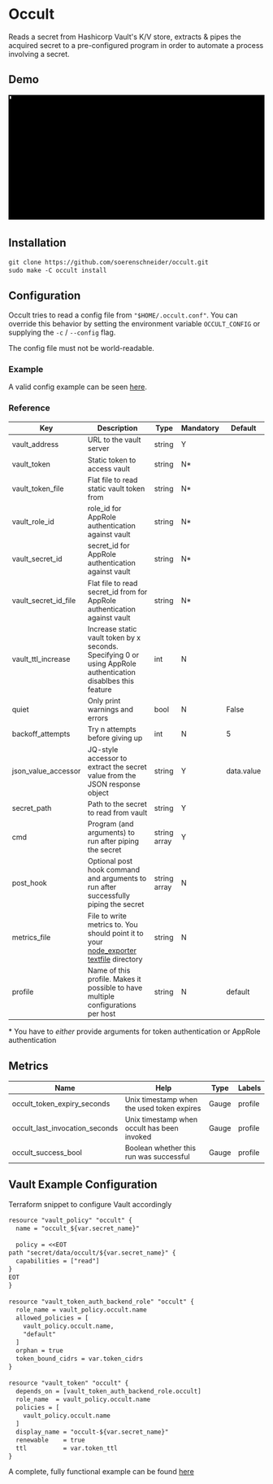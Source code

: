 # Occult
Reads a secret from Hashicorp Vault's K/V store, extracts & pipes the acquired secret to a pre-configured program in order to automate a process involving a secret.

## Demo
![demo](demo.gif)

## Installation

```shell
git clone https://github.com/soerenschneider/occult.git
sudo make -C occult install
```

## Configuration
Occult tries to read a config file from `"$HOME/.occult.conf"`. You can override this behavior by setting the environment variable `OCCULT_CONFIG` or supplying the `-c` / `--config` flag.

The config file must not be world-readable.

### Example
A valid config example can be seen [here](contrib/test.json).

### Reference
| Key                  | Description                                                                                                                                      | Type         | Mandatory | Default    |
|----------------------|--------------------------------------------------------------------------------------------------------------------------------------------------|--------------|-----------|------------|
| vault_address        | URL to the vault server                                                                                                                          | string       | Y         |            |
| vault_token          | Static token to access vault                                                                                                                     | string       | N*        |            |
| vault_token_file     | Flat file to read static vault token from                                                                                                        | string       | N*        |            |
| vault_role_id        | role_id for AppRole authentication against vault                                                                                                 | string       | N*        |            |
| vault_secret_id      | secret_id for AppRole authentication against vault                                                                                               | string       | N*        |            |
| vault_secret_id_file | Flat file to read secret_id from for AppRole authentication against vault                                                                        | string       | N*        |            |
| vault_ttl_increase   | Increase static vault token by x seconds. Specifying 0 or using AppRole authentication disablbes this feature                                    | int          | N         |            |
| quiet                | Only print warnings and errors                                                                                                                   | bool         | N         | False      |
| backoff_attempts     | Try n attempts before giving up                                                                                                                  | int          | N         | 5          |
| json_value_accessor  | JQ-style accessor to extract the secret value from the JSON response object                                                                      | string       | Y         | data.value |
| secret_path          | Path to the secret to read from vault                                                                                                            | string       | Y         |            |
| cmd                  | Program (and arguments) to run after piping the secret                                                                                           | string array | Y         |            |
| post_hook            | Optional post hook command and arguments to run after successfully piping the secret                                                             | string array | N         |            |
| metrics_file         | File to write metrics to. You should point it to your [node_exporter textfile](https://github.com/prometheus/node_exporter#collectors) directory | string       | N         |            |
| profile              | Name of this profile. Makes it possible to have multiple configurations per host                                                                 | string       | N         | default    |

&ast; You have to *either* provide arguments for token authentication or AppRole authentication

## Metrics

| Name                           | Help                                        | Type  | Labels  |
|--------------------------------|---------------------------------------------|-------|---------|
| occult_token_expiry_seconds    | Unix timestamp when the used token expires  | Gauge | profile |
| occult_last_invocation_seconds | Unix timestamp when occult has been invoked | Gauge | profile |
| occult_success_bool            | Boolean whether this run was successful     | Gauge | profile |

## Vault Example Configuration

Terraform snippet to configure Vault accordingly

```hcl
resource "vault_policy" "occult" {
  name = "occult_${var.secret_name}"

  policy = <<EOT
path "secret/data/occult/${var.secret_name}" {
  capabilities = ["read"]
}
EOT
}

resource "vault_token_auth_backend_role" "occult" {
  role_name = vault_policy.occult.name
  allowed_policies = [
    vault_policy.occult.name,
    "default"
  ]
  orphan = true
  token_bound_cidrs = var.token_cidrs
}

resource "vault_token" "occult" {
  depends_on = [vault_token_auth_backend_role.occult]
  role_name  = vault_policy.occult.name
  policies = [
    vault_policy.occult.name
  ]
  display_name = "occult-${var.secret_name}"
  renewable    = true
  ttl          = var.token_ttl
}
```

A complete, fully functional example can be found [here](https://github.com/soerenschneider/tf-vault)